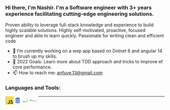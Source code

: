 ### Hi there, I'm Nashir. I'm a Software engineer with 3+ years experience facilitating cutting-edge engineering solutions. 

Proven ability to leverage full-stack knowledge and experience to build highly scalable solutions. Highly self-motivated, proactive, focused
engineer and able to learn quickly. Passionate for writing clean and efficient code

- 🔭 I’m currently working on a wep app based on Dotnet 6 and angular 14 to brush up my skills.
- 🥅 2022 Goals: Learn more about TDD approach and tricks to improve ef core performance.
- 📫 How to reach me: anfuve.13@gmail.com


### Languages and Tools:
[<img align="left" alt="JavaScript" width="26px" src="https://raw.githubusercontent.com/github/explore/80688e429a7d4ef2fca1e82350fe8e3517d3494d/topics/javascript/javascript.png" />]()
[<img align="left" alt="SQL" width="26px" src="https://raw.githubusercontent.com/github/explore/80688e429a7d4ef2fca1e82350fe8e3517d3494d/topics/sql/sql.png" />]()
[<img align="left" alt="MySQL" width="26px" src="https://raw.githubusercontent.com/github/explore/80688e429a7d4ef2fca1e82350fe8e3517d3494d/topics/mysql/mysql.png" />]()
[<img align="left" alt="MongoDB" width="26px" src="https://raw.githubusercontent.com/github/explore/80688e429a7d4ef2fca1e82350fe8e3517d3494d/topics/mongodb/mongodb.png" />]()

<hr/>
